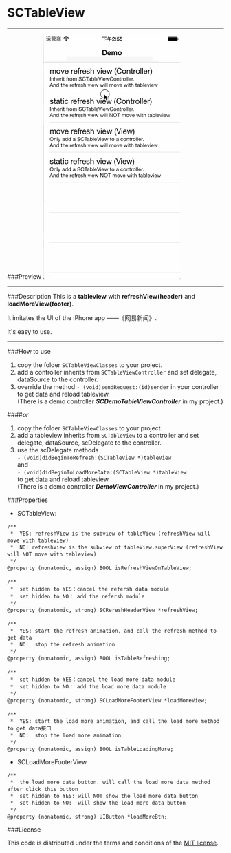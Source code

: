 SCTableView
===========


---
###Preview
![preivew_gif](https://raw.githubusercontent.com/Aevit/SCTableView/master/SCTableView_demo.gif)

---
###Description
This is a **tableview** with **refreshView(header)** and **loadMoreView(footer)**. 

It imitates the UI of the iPhone app ——《网易新闻》.  

It's easy to use.

---
###How to use
1. copy the folder `SCTableViewClasses` to your project.
2. add a controller inherits from `SCTableViewController` and set delegate, dataSource to the controller.
3. override the method `- (void)sendRequest:(id)sender` in your controller to get data and reload tableview.  
(There is a demo controller ***SCDemoTableViewController*** in my project.)


####***or***  
1. copy the folder `SCTableViewClasses` to your project.
2. add a tableview inherits from `SCTableView` to a controller and set delegate, dataSource, scDelegate to the controller.
3. use the scDelegate methods  
`- (void)didBeginToRefresh:(SCTableView *)tableView`  
and  
`- (void)didBeginToLoadMoreData:(SCTableView *)tableView`  
to get data and reload tableview.   
(There is a demo controller ***DemoViewController*** in my project.)

###Properties
* SCTableView: 

```
/**
 *  YES: refreshView is the subview of tableView (refreshView will move with tableview)
 *  NO: refreshView is the subview of tableView.superView (refreshView will NOT move with tableview)
 */
@property (nonatomic, assign) BOOL isRefreshViewOnTableView;

/**
 *  set hidden to YES：cancel the refersh data module
 *  set hidden to NO： add the refersh module
 */
@property (nonatomic, strong) SCRereshHeaderView *refreshView;

/**
 *  YES: start the refresh animation, and call the refresh method to get data
 *  NO:  stop the refresh animation
 */
@property (nonatomic, assign) BOOL isTableRefreshing;

/**
 *  set hidden to YES：cancel the load more data module
 *  set hidden to NO： add the load more data module
 */
@property (nonatomic, strong) SCLoadMoreFooterView *loadMoreView;

/**
 *  YES: start the load more animation, and call the load more method to get data接口
 *  NO:  stop the load more animation
 */
@property (nonatomic, assign) BOOL isTableLoadingMore;
```
  

* SCLoadMoreFooterView  

```
/**
 *  the load more data button. will call the load more data method after click this button
 *  set hidden to YES: will NOT show the load more data button
 *  set hidden to NO:  will show the load more data button
 */
@property (nonatomic, strong) UIButton *loadMoreBtn;
```

###License

This code is distributed under the terms and conditions of the [MIT license](https://github.com/Aevit/SCTableView/blob/master/LICENSE).  
